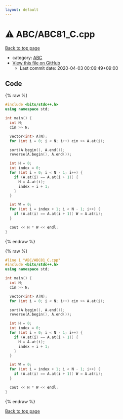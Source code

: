 ```yaml
---
layout: default
---
```


<!-- mathjax config similar to math.stackexchange -->
<script type="text/javascript" async
  src="https://cdnjs.cloudflare.com/ajax/libs/mathjax/2.7.5/MathJax.js?config=TeX-MML-AM_CHTML">
</script>
<script type="text/x-mathjax-config">
  MathJax.Hub.Config({
    TeX: { equationNumbers: { autoNumber: "AMS" }},
    tex2jax: {
      inlineMath: [ ['$','$'] ],
      processEscapes: true
    },
    "HTML-CSS": { matchFontHeight: false },
    displayAlign: "left",
    displayIndent: "2em"
  });
</script>

<script type="text/javascript" src="https://cdnjs.cloudflare.com/ajax/libs/jquery/3.4.1/jquery.min.js"></script>
<script src="https://cdn.jsdelivr.net/npm/jquery-balloon-js@1.1.2/jquery.balloon.min.js" integrity="sha256-ZEYs9VrgAeNuPvs15E39OsyOJaIkXEEt10fzxJ20+2I=" crossorigin="anonymous"></script>
<script type="text/javascript" src="../../assets/js/copy-button.js"></script>
<link rel="stylesheet" href="../../assets/css/copy-button.css" />


# :warning: ABC/ABC81_C.cpp

<a href="../../index.html">Back to top page</a>

* category: <a href="../../index.html#902fbdd2b1df0c4f70b4a5d23525e932">ABC</a>
* <a href="{{ site.github.repository_url }}/blob/master/ABC/ABC81_C.cpp">View this file on GitHub</a>
    - Last commit date: 2020-04-03 00:06:49+09:00




## Code

<a id="unbundled"></a>
{% raw %}
```cpp
#include <bits/stdc++.h>
using namespace std;

int main() {
  int N;
  cin >> N;

  vector<int> A(N);
  for (int i = 0; i < N; i++) cin >> A.at(i);

  sort(A.begin(), A.end());
  reverse(A.begin(), A.end());

  int H = 0;
  int index = 0;
  for (int i = 0; i < N - 1; i++) {
    if (A.at(i) == A.at(i + 1)) {
      H = A.at(i);
      index = i + 1;
    }
  }

  int W = 0;
  for (int i = index + 1; i < N - 1; i++) {
    if (A.at(i) == A.at(i + 1)) W = A.at(i);
  }

  cout << H * W << endl;
}
```
{% endraw %}

<a id="bundled"></a>
{% raw %}
```cpp
#line 1 "ABC/ABC81_C.cpp"
#include <bits/stdc++.h>
using namespace std;

int main() {
  int N;
  cin >> N;

  vector<int> A(N);
  for (int i = 0; i < N; i++) cin >> A.at(i);

  sort(A.begin(), A.end());
  reverse(A.begin(), A.end());

  int H = 0;
  int index = 0;
  for (int i = 0; i < N - 1; i++) {
    if (A.at(i) == A.at(i + 1)) {
      H = A.at(i);
      index = i + 1;
    }
  }

  int W = 0;
  for (int i = index + 1; i < N - 1; i++) {
    if (A.at(i) == A.at(i + 1)) W = A.at(i);
  }

  cout << H * W << endl;
}

```
{% endraw %}

<a href="../../index.html">Back to top page</a>

